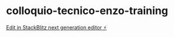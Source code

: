 # colloquio-tecnico-enzo-training

[Edit in StackBlitz next generation editor ⚡️](https://stackblitz.com/~/github.com/fabioper85/colloquio-tecnico-enzo-training)
